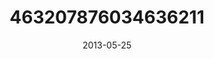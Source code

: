 ---
title: "463207876034636211"
cover: "2013-05-25 09.38.23 463207876034636211_46248401"
photo: "2013-05-25 09.38.23 463207876034636211_46248401"
date: "2013-05-25"
type: "photo"
---